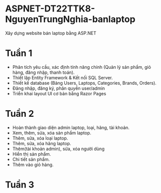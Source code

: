 # ASPNET-DT22TTK8-NguyenTrungNghia-banlaptop
Xây dựng website bán laptop bằng ASP.NET
# Tuần 1
- Phân tích yêu cầu, xác định tính năng chính (Quản lý sản phẩm, giỏ hàng, đăng nhập, thanh toán).
- Thiết lập Entity Framework & Kết nối SQL Server.
- Thiết kế database (Bảng Users, Laptops, Categories, Brands, Orders).
- Đăng nhập, đăng ký, phân quyền user/admin
- Triển khai layout UI cơ bản bằng Razor Pages
# Tuần 2
- Hoàn thành giao diện admin laptop, loại, hãng, tài khoản.
- Xem, thêm, sửa, xóa sản phẩm laptop.
- Thêm, sửa, xóa loại laptop.
- Thêm, sửa, xóa hãng laptop.
- Thêm(tài khoản admin), sửa, xóa người dùng
- Hiển thị sản phẩm.
- Chi tiết sản phẩm.
- Thêm vào giỏ hàng.
# Tuần 3